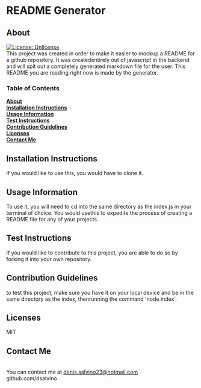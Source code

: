  
# README Generator
## About
[![License: Unlicense](https://img.shields.io/badge/license-Unlicense-blue.svg)](http://unlicense.org/)<br>
This project was created in order to make it easier to mockup a README for a github repository. It was createdentirely out of javascript in the backend and will spit out a completely generated markdown file for the user. This README you are reading right now is made by the generator.


### Table of Contents
**[About](#about)**<br>
**[Installation Instructions](#installation-instructions)**<br>
**[Usage Information](#usage-information)**<br>
**[Test Instructions](#test-instructions)**<br>
**[Contribution Guidelines](#contribution-guidelines)**<br>
**[Licenses](#licenses)**<br>
**[Contact Me](#contact-me)**<br>

## Installation Instructions
If you would like to use this, you would have to clone it.
## Usage Information
To use it, you will need to cd into the same directory as the index.js in your terminal of choice. You would usethis to expedite the process of creating a README file for any of your projects.
## Test Instructions
If you would like to contribute to this project, you are able to do so by forking it into your own repository.
## Contribution Guidelines
to test this project, make sure you have it on your local device and be in the same directory as the index, thenrunning the command 'node.index'.
## Licenses
MIT
## Contact Me
<br>You can contact me at denis.salvino23@hotmail.com<br>
github.com/dsalvino